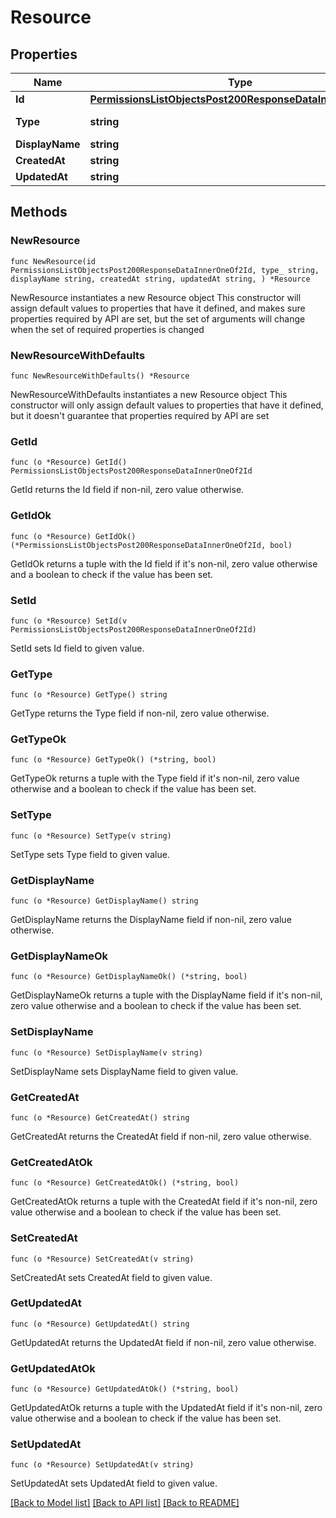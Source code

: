# Resource

## Properties

Name | Type | Description | Notes
------------ | ------------- | ------------- | -------------
**Id** | [**PermissionsListObjectsPost200ResponseDataInnerOneOf2Id**](PermissionsListObjectsPost200ResponseDataInnerOneOf2Id.md) |  | 
**Type** | **string** | The type of resource. | 
**DisplayName** | **string** |  | 
**CreatedAt** | **string** |  | 
**UpdatedAt** | **string** |  | 

## Methods

### NewResource

`func NewResource(id PermissionsListObjectsPost200ResponseDataInnerOneOf2Id, type_ string, displayName string, createdAt string, updatedAt string, ) *Resource`

NewResource instantiates a new Resource object
This constructor will assign default values to properties that have it defined,
and makes sure properties required by API are set, but the set of arguments
will change when the set of required properties is changed

### NewResourceWithDefaults

`func NewResourceWithDefaults() *Resource`

NewResourceWithDefaults instantiates a new Resource object
This constructor will only assign default values to properties that have it defined,
but it doesn't guarantee that properties required by API are set

### GetId

`func (o *Resource) GetId() PermissionsListObjectsPost200ResponseDataInnerOneOf2Id`

GetId returns the Id field if non-nil, zero value otherwise.

### GetIdOk

`func (o *Resource) GetIdOk() (*PermissionsListObjectsPost200ResponseDataInnerOneOf2Id, bool)`

GetIdOk returns a tuple with the Id field if it's non-nil, zero value otherwise
and a boolean to check if the value has been set.

### SetId

`func (o *Resource) SetId(v PermissionsListObjectsPost200ResponseDataInnerOneOf2Id)`

SetId sets Id field to given value.


### GetType

`func (o *Resource) GetType() string`

GetType returns the Type field if non-nil, zero value otherwise.

### GetTypeOk

`func (o *Resource) GetTypeOk() (*string, bool)`

GetTypeOk returns a tuple with the Type field if it's non-nil, zero value otherwise
and a boolean to check if the value has been set.

### SetType

`func (o *Resource) SetType(v string)`

SetType sets Type field to given value.


### GetDisplayName

`func (o *Resource) GetDisplayName() string`

GetDisplayName returns the DisplayName field if non-nil, zero value otherwise.

### GetDisplayNameOk

`func (o *Resource) GetDisplayNameOk() (*string, bool)`

GetDisplayNameOk returns a tuple with the DisplayName field if it's non-nil, zero value otherwise
and a boolean to check if the value has been set.

### SetDisplayName

`func (o *Resource) SetDisplayName(v string)`

SetDisplayName sets DisplayName field to given value.


### GetCreatedAt

`func (o *Resource) GetCreatedAt() string`

GetCreatedAt returns the CreatedAt field if non-nil, zero value otherwise.

### GetCreatedAtOk

`func (o *Resource) GetCreatedAtOk() (*string, bool)`

GetCreatedAtOk returns a tuple with the CreatedAt field if it's non-nil, zero value otherwise
and a boolean to check if the value has been set.

### SetCreatedAt

`func (o *Resource) SetCreatedAt(v string)`

SetCreatedAt sets CreatedAt field to given value.


### GetUpdatedAt

`func (o *Resource) GetUpdatedAt() string`

GetUpdatedAt returns the UpdatedAt field if non-nil, zero value otherwise.

### GetUpdatedAtOk

`func (o *Resource) GetUpdatedAtOk() (*string, bool)`

GetUpdatedAtOk returns a tuple with the UpdatedAt field if it's non-nil, zero value otherwise
and a boolean to check if the value has been set.

### SetUpdatedAt

`func (o *Resource) SetUpdatedAt(v string)`

SetUpdatedAt sets UpdatedAt field to given value.



[[Back to Model list]](../README.md#documentation-for-models) [[Back to API list]](../README.md#documentation-for-api-endpoints) [[Back to README]](../README.md)


